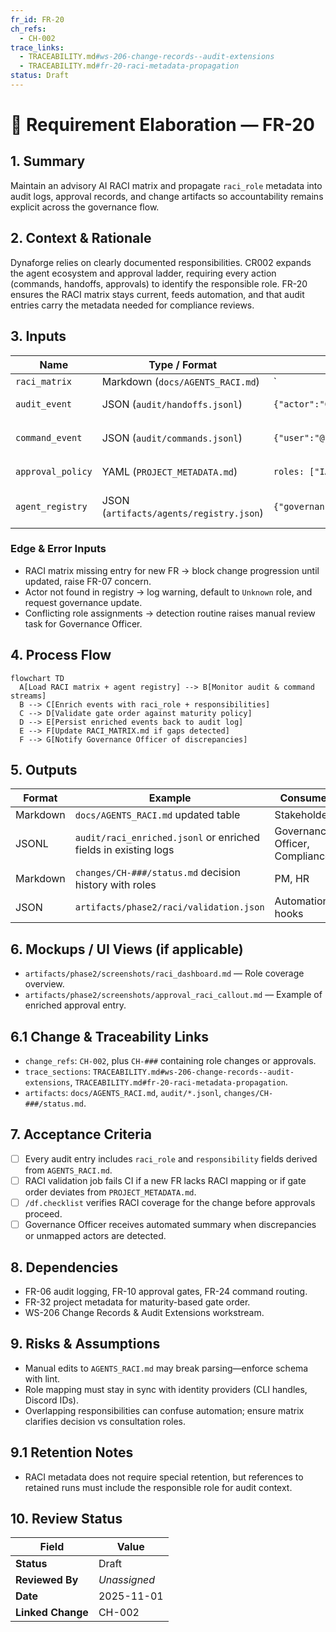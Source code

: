 ```yaml
---
fr_id: FR-20
ch_refs:
  - CH-002
trace_links:
  - TRACEABILITY.md#ws-206-change-records--audit-extensions
  - TRACEABILITY.md#fr-20-raci-metadata-propagation
status: Draft
---
```


# 🧩 Requirement Elaboration — FR-20

## 1. Summary
Maintain an advisory AI RACI matrix and propagate `raci_role` metadata into audit logs, approval records, and change artifacts so accountability remains explicit across the governance flow.

## 2. Context & Rationale
Dynaforge relies on clearly documented responsibilities. CR002 expands the agent ecosystem and approval ladder, requiring every action (commands, handoffs, approvals) to identify the responsible role. FR-20 ensures the RACI matrix stays current, feeds automation, and that audit entries carry the metadata needed for compliance reviews.

## 3. Inputs
| Name | Type / Format | Example | Notes |
|------|----------------|---------|-------|
| `raci_matrix` | Markdown (`docs/AGENTS_RACI.md`) | `| FR-20 | PM | GO |` | Canonical RACI definitions. |
| `audit_event` | JSON (`audit/handoffs.jsonl`) | `{"actor":"GO","action":"approve"}` | Target for enrichment. |
| `command_event` | JSON (`audit/commands.jsonl`) | `{"user":"@stakeholder","cmd":"/approve"}` | Needs `raci_role` mapping. |
| `approval_policy` | YAML (`PROJECT_METADATA.md`) | `roles: ["IA","GO","PM","HR"]` | Confirms gate order. |
| `agent_registry` | JSON (`artifacts/agents/registry.json`) | `{"governance_officer":{"handle":"@go"}}` | Connects identities to roles. |

### Edge & Error Inputs
- RACI matrix missing entry for new FR → block change progression until updated, raise FR-07 concern.
- Actor not found in registry → log warning, default to `Unknown` role, and request governance update.
- Conflicting role assignments → detection routine raises manual review task for Governance Officer.

## 4. Process Flow
```mermaid
flowchart TD
  A[Load RACI matrix + agent registry] --> B[Monitor audit & command streams]
  B --> C[Enrich events with raci_role + responsibilities]
  C --> D[Validate gate order against maturity policy]
  D --> E[Persist enriched events back to audit log]
  E --> F[Update RACI_MATRIX.md if gaps detected]
  F --> G[Notify Governance Officer of discrepancies]
```

## 5. Outputs
| Format | Example | Consumer |
|--------|---------|----------|
| Markdown | `docs/AGENTS_RACI.md` updated table | Stakeholders |
| JSONL | `audit/raci_enriched.jsonl` or enriched fields in existing logs | Governance Officer, Compliance |
| Markdown | `changes/CH-###/status.md` decision history with roles | PM, HR |
| JSON | `artifacts/phase2/raci/validation.json` | Automation hooks |

## 6. Mockups / UI Views (if applicable)
- `artifacts/phase2/screenshots/raci_dashboard.md` — Role coverage overview.
- `artifacts/phase2/screenshots/approval_raci_callout.md` — Example of enriched approval entry.

## 6.1 Change & Traceability Links
- `change_refs`: `CH-002`, plus `CH-###` containing role changes or approvals.
- `trace_sections`: `TRACEABILITY.md#ws-206-change-records--audit-extensions`, `TRACEABILITY.md#fr-20-raci-metadata-propagation`.
- `artifacts`: `docs/AGENTS_RACI.md`, `audit/*.jsonl`, `changes/CH-###/status.md`.

## 7. Acceptance Criteria
* [ ] Every audit entry includes `raci_role` and `responsibility` fields derived from `AGENTS_RACI.md`.
* [ ] RACI validation job fails CI if a new FR lacks RACI mapping or if gate order deviates from `PROJECT_METADATA.md`.
* [ ] `/df.checklist` verifies RACI coverage for the change before approvals proceed.
* [ ] Governance Officer receives automated summary when discrepancies or unmapped actors are detected.

## 8. Dependencies
- FR-06 audit logging, FR-10 approval gates, FR-24 command routing.
- FR-32 project metadata for maturity-based gate order.
- WS-206 Change Records & Audit Extensions workstream.

## 9. Risks & Assumptions
- Manual edits to `AGENTS_RACI.md` may break parsing—enforce schema with lint.
- Role mapping must stay in sync with identity providers (CLI handles, Discord IDs).
- Overlapping responsibilities can confuse automation; ensure matrix clarifies decision vs consultation roles.

## 9.1 Retention Notes
- RACI metadata does not require special retention, but references to retained runs must include the responsible role for audit context.

## 10. Review Status
| Field | Value |
|-------|-------|
| **Status** | Draft |
| **Reviewed By** | _Unassigned_ |
| **Date** | 2025-11-01 |
| **Linked Change** | CH-002 |

